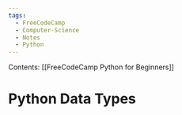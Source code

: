 ```yaml
---
tags:
  - FreeCodeCamp
  - Computer-Science
  - Notes
  - Python
---
```

Contents: [[FreeCodeCamp Python for Beginners]]
# Python Data Types